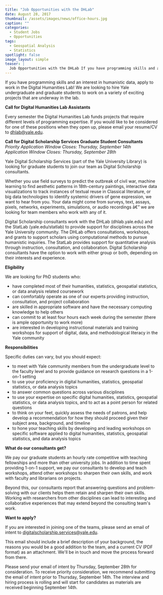 ```yaml
---
title: "Job Opportunities with the DHLab"
date: August 28, 2017
thumbnail: /assets/images/news/office-hours.jpg
caption: ""
categories: 
  - Student Jobs
  - Opportunities
tags: 
  - Geospatial Analysis
  - Statistics
spotlight: false 
image_layout: simple
teaser: |
  Job Opportunities with the DHLab If you have programming skills and an interest in humanistic data, apply to work in the Digital Humanities Lab! We are looking to hire Yale undergraduate and graduate...
---
```


   
If you have programming skills and an interest in humanistic data, apply to work in the Digital Humanities Lab! We are looking to hire Yale undergraduate and graduate students to work on a variety of exciting projects that are underway in the lab.

**Call for Digital Humanities Lab Assistants**
   
Every semester the Digital Humanities Lab funds projects that require different levels of programming expertise. If you would like to be considered for one of these positions when they open up, please email your resume/CV to [dhlab@yale.edu](mailto:dhlab@yale.edu).
    
**Call for Digital Scholarship Services Graduate Student Consultants**  
*Priority Application Window Closes: Thursday, September 14th*  
*Application Window Closes: Thursday, September 28th*  
   
Yale Digital Scholarship Services (part of the Yale University Library) is looking for graduate students to join our team as Digital Scholarship consultants.
    
Whether you use field surveys to predict the outbreak of civil war, machine learning to find aesthetic patterns in 18th-century paintings, interactive data visualizations to track instances of textual reuse in Classical literature, or big data technologies to identify systemic drivers of gene expression, we want to hear from you. Your data might come from surveys, text, assays, pixels, networks, experiments, simulations, or audio recordings â€” we are looking for team members who work with any of it.
    
Digital Scholarship consultants work with the DHLab (dhlab.yale.edu) and the StatLab (yale.edu/statlab) to provide support for disciplines across the Yale University community. The DHLab offers consultations, workshops, and grants to support scholars using computational methods to pursue humanistic inquiries. The StatLab provides support for quantitative analysis through instruction, consultation, and collaboration. Digital Scholarship consultants have the option to work with either group or both, depending on their interests and experience.
    
**Eligibility**
    
We are looking for PhD students who:

 * have completed most of their humanities, statistics, geospatial statistics, or data analysis related coursework
 * can comfortably operate as one of our experts providing instruction, consultation, and project collaboration
 * are skilled in appropriate software and have the necessary computing knowledge to help others
 * can commit to at least four hours each week during the semester (there is ample opportunity to work more)
 * are interested in developing instructional materials and training workshops for support of digital, data, and methodological literacy in the Yale community
   
**Responsibilities**
    
Specific duties can vary, but you should expect:

 * to meet with Yale community members from the undergraduate level to the faculty level and to provide guidance on research questions in a 1-on-1 setting
 * to use your proficiency in digital humanities, statistics, geospatial statistics, or data analysis topics
 * to answer common questions across various disciplines
 * to use your expertise on specific digital humanities, statistics, geospatial statistics, or data analysis topics, and to act as a point person for related questions
 * to think on your feet, quickly assess the needs of patrons, and help develop a recommendation for how they should proceed given their subject area, background, and timeline
 * to hone your teaching skills by developing and leading workshops on specific software applied to digital humanities, statistics, geospatial statistics, and data analysis topics
   
**What do our consultants get?**
    
We pay our graduate students an hourly rate competitive with teaching fellowships and more than other university jobs. In addition to time spent providing 1-on-1 support, we pay our consultants to develop and teach workshops, attend other workshops to sharpen their own skills, and work with faculty and librarians on projects.
    
Beyond this, our consultants report that answering questions and problem-solving with our clients helps them retain and sharpen their own skills. Working with researchers from other disciplines can lead to interesting and collaborative experiences that may extend beyond the consulting team's work.
    
**Want to apply?**
    
If you are interested in joining one of the teams, please send an email of intent to [digitalscholarship.services@yale.edu](mailto:digitalscholarship.services@yale.edu).
    
This email should include a brief description of your background, the reasons you would be a good addition to the team, and a current CV (PDF format) as an attachment. We'll be in touch and move the process forward from there.

Please send your email of intent by Thursday, September 28th for consideration. To receive priority consideration, we recommend submitting the email of intent prior to Thursday, September 14th. The interview and hiring process is rolling and will start for candidates as materials are received beginning September 14th. 